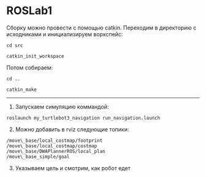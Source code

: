 # ROSLab1
Сборку можно провести с помощью catkin. Переходим в директорию с исходниками и инициализируем воркспейс:

`cd src`

`catkin_init_workspace`

Потом собираем:

`cd ..`

`catkin_make`

---

1) Запускаем симуляцию коммандой:

`roslaunch my_turtlebot3_navigation run_navigation.launch`

2) Можно добавить в rviz следующие топики:

```
/move\_base/local_costmap/footprint
/move\_base/local_costmap/costmap
/move\_base/DWAPlannerROS/local_plan
/move\_base_simple/goal
```


3) Указываем цель и смотрим, как робот едет


